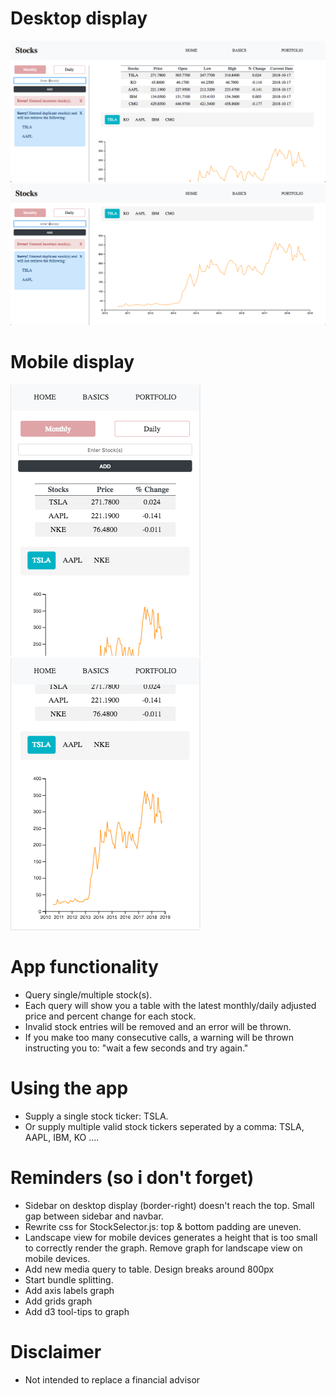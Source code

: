 # Desktop display
![nothing to show](./screenshots/desktop-1.png)
![nothing to show](./screenshots/desktop-2.png)

# Mobile display
![nothing to show](./screenshots/mobile-1.png)
![nothing to show](./screenshots/mobile-2.png)

# App functionality
+ Query single/multiple stock(s).
+ Each query will show you a table with the latest monthly/daily adjusted price and percent change for each stock.
+ Invalid stock entries will be removed and an error will be thrown.
+ If you make too many consecutive calls, a warning will be thrown instructing you to: "wait a few seconds and try again."

# Using the app
+ Supply a single stock ticker: TSLA.
+ Or supply multiple valid stock tickers seperated by a comma: TSLA, AAPL, IBM, KO ....

# Reminders (so i don't forget)
+ Sidebar on desktop display (border-right) doesn't reach the top. Small gap between sidebar and navbar.
+ Rewrite css for StockSelector.js: top & bottom padding are uneven.
+ Landscape view for mobile devices generates a height that is too small to correctly render the graph. Remove graph for landscape view on mobile devices.
+ Add new media query to table. Design breaks around 800px
+ Start bundle splitting.
+ Add axis labels graph
+ Add grids graph
+ Add d3 tool-tips to graph


# Disclaimer
+ Not intended to replace a financial advisor

